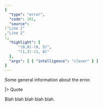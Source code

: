 ```yaml
---
{
  "type": "error",
  "code": 201,
  "source":
["Line 1"
,"Line 2"
],
  "highlight": [
      "(0,0)-(0, 5)",
      "(1,3)-(1, 8)"
  ],
  "args": [ { "intelligence": "clever" } ]
}
---
```

Some general information about the error.

|> Quote

Blah blah blah blah blah.
